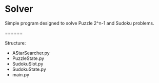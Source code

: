 Solver
======

Simple program designed to solve Puzzle 2^n-1 and Sudoku problems.

======

Structure:
- AStarSearcher.py
- PuzzleState.py
- SudokuSlot.py
- SudokuState.py
- main.py